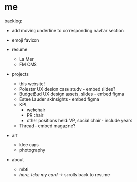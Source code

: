# me

backlog: 
- add moving underline to corresponding navbar section
- emoji favicon

- resume
    - La Mer
    - FM CMS
- projects
    - this website!
    - Polestar UX design case study - embed slides?
    - BudgetBud UX design assets, slides - embed figma
    - Estee Lauder skInsights - embed figma
    - KPL
        - webchair 
        - PR chair
        - other positions held: VP, social chair - include years
    - Thread - embed magazine?
- art
    - klee caps
    - photography
- about
    - mbti
    - *here, take my card* →	scrolls back to resume